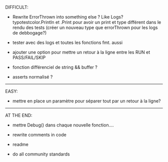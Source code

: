 DIFFICULT:

- Rewrite ErrorThrown into something else ? Like Logs?
typotestcolor.Println et .Print pour avoir un print et type différent dans le rendu des tests
(créer un nouveau type que errorThrown pour les logs de debbogage?)

- tester avec des logs et toutes les fonctions fmt. aussi

- ajouter une option pour mettre un retour à la ligne entre les RUN et PASS/FAIL/SKIP




- fonction différenciel de string && buffer ?

- asserts normalisé ?







-------
EASY:
- mettre en place un paramètre pour séparer tout par un retour à la ligne?










--------------------------------
AT THE END:

- mettre Debug() dans chaque nouvelle fonction....

- rewrite comments in code
- readme
- do all community standards


